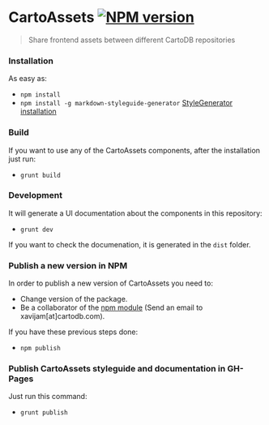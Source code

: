 # CartoAssets [![NPM version](http://img.shields.io/npm/v/cartoassets.svg)](https://www.npmjs.org/package/cartoassets)

> Share frontend assets between different CartoDB repositories


### Installation
As easy as:
- ```npm install```
- ```npm install -g markdown-styleguide-generator``` [StyleGenerator installation](https://www.npmjs.com/package/markdown-styleguide-generator#install)

### Build
If you want to use any of the CartoAssets components, after the installation just run:
- ```grunt build```

### Development
It will generate a UI documentation about the components in this repository:
- ```grunt dev```

If you want to check the documenation, it is generated in the ```dist``` folder.

### Publish a new version in NPM
In order to publish a new version of CartoAssets you need to:

- Change version of the package.
- Be a collaborator of the [npm module](https://www.npmjs.com/cartoassets) (Send an email to xavijam[at]cartodb.com).

If you have these previous steps done:

- ```npm publish```

### Publish CartoAssets styleguide and documentation in GH-Pages
Just run this command:

- ```grunt publish```
